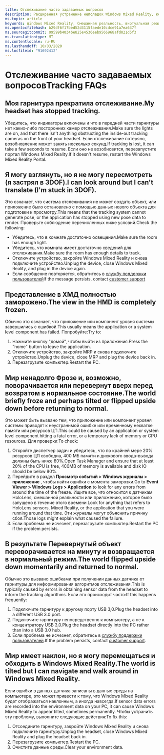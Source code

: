 ```yaml
---
title: Отслеживание часто задаваемых вопросов
description: Расширенная устранение неполадок Windows Mixed Reality, которая выходит за рамки стандартной документации по поддержке пользователей.
ms.topic: article
keywords: Windows Mixed Reality, Смешанная реальность, виртуальная реальность, VR, MR, устранение неполадок, ошибки, Справка, поддержка, отслеживание
ms.openlocfilehash: b29df6f17bed52d3115faede10cdce91a7ea637f
ms.sourcegitcommit: 09599b4034be825e4536eeb9566968afd021d5f3
ms.translationtype: MT
ms.contentlocale: ru-RU
ms.lasthandoff: 10/03/2020
ms.locfileid: "91692412"
---
```

# <a name="tracking-faqs"></a><span data-ttu-id="94a04-104">Отслеживание часто задаваемых вопросов</span><span class="sxs-lookup"><span data-stu-id="94a04-104">Tracking FAQs</span></span>

## <a name="my-headset-has-stopped-tracking"></a><span data-ttu-id="94a04-105">Моя гарнитура прекратила отслеживание.</span><span class="sxs-lookup"><span data-stu-id="94a04-105">My headset has stopped tracking.</span></span>

<span data-ttu-id="94a04-106">Убедитесь, что индикаторы включены и что в передней части гарнитуры нет каких-либо посторонних камер отслеживания.</span><span class="sxs-lookup"><span data-stu-id="94a04-106">Make sure the lights are on, and that there isn't anything obstructing the inside-out tracking cameras on the front of your headset.</span></span> <span data-ttu-id="94a04-107">Если отслеживание потеряно, возобновление может занять несколько секунд.</span><span class="sxs-lookup"><span data-stu-id="94a04-107">If tracking is lost, it can take a few seconds to resume.</span></span> <span data-ttu-id="94a04-108">Если оно не возобновится, перезапустите портал Windows Mixed Reality.</span><span class="sxs-lookup"><span data-stu-id="94a04-108">If it doesn't resume, restart the Windows Mixed Reality Portal.</span></span> 

## <a name="i-can-look-around-but-i-cant-translate-im-stuck-in-3dof"></a><span data-ttu-id="94a04-109">Я могу взглянуть, но я не могу пересмотреть (я застрял в 3DOF).</span><span class="sxs-lookup"><span data-stu-id="94a04-109">I can look around but I can't translate (I'm stuck in 3DOF).</span></span>

<span data-ttu-id="94a04-110">Это означает, что система отслеживания не может создать объект, или приложение было остановлено с помощью данных нового объекта для подготовки к просмотру.</span><span class="sxs-lookup"><span data-stu-id="94a04-110">This means that the tracking system cannot generate pose, or the application has stopped using new pose data to render.</span></span> <span data-ttu-id="94a04-111">Проверьте соблюдение перечисленных ниже условий.</span><span class="sxs-lookup"><span data-stu-id="94a04-111">Check the following:</span></span>
* <span data-ttu-id="94a04-112">Убедитесь, что в комнате достаточно освещения.</span><span class="sxs-lookup"><span data-stu-id="94a04-112">Make sure the room has enough light.</span></span>
* <span data-ttu-id="94a04-113">Убедитесь, что комната имеет достаточно сведений для отслеживания.</span><span class="sxs-lookup"><span data-stu-id="94a04-113">Make sure the room has enough details to track.</span></span>
* <span data-ttu-id="94a04-114">Отключите устройство, закройте Windows Mixed Reality и снова подключите устройство.</span><span class="sxs-lookup"><span data-stu-id="94a04-114">Unplug the device, close Windows Mixed Reality, and plug in the device again.</span></span>
* <span data-ttu-id="94a04-115">Если сообщение повторяется, обратитесь в [службу поддержки пользователей](https://support.microsoft.com/)</span><span class="sxs-lookup"><span data-stu-id="94a04-115">If the message persists, contact [customer support](https://support.microsoft.com/)</span></span>

## <a name="the-view-in-the-hmd-is-completely-frozen"></a><span data-ttu-id="94a04-116">Представление в ХМД полностью заморожено.</span><span class="sxs-lookup"><span data-stu-id="94a04-116">The view in the HMD is completely frozen.</span></span>

<span data-ttu-id="94a04-117">Обычно это означает, что приложение или компонент уровня системы завершились с ошибкой.</span><span class="sxs-lookup"><span data-stu-id="94a04-117">This usually means the application or a system level component has failed.</span></span> <span data-ttu-id="94a04-118">Попробуйте:</span><span class="sxs-lookup"><span data-stu-id="94a04-118">Try to:</span></span>
1. <span data-ttu-id="94a04-119">Нажмите кнопку "домой", чтобы выйти из приложения.</span><span class="sxs-lookup"><span data-stu-id="94a04-119">Press the "home" button to leave the application.</span></span>
2. <span data-ttu-id="94a04-120">Отключите устройство, закройте MRP и снова подключите устройство.</span><span class="sxs-lookup"><span data-stu-id="94a04-120">Unplug the device, close MRP and plug the device back in.</span></span>
3. <span data-ttu-id="94a04-121">Перезагрузите компьютер.</span><span class="sxs-lookup"><span data-stu-id="94a04-121">Restart the PC.</span></span>

## <a name="the-world-briefly-froze-and-perhaps-tilted-or-flipped-upside-down-before-returning-to-normal"></a><span data-ttu-id="94a04-122">Мир ненадолго Фрозе и, возможно, поворачивается или перевернут вверх перед возвратом в нормальное состояние.</span><span class="sxs-lookup"><span data-stu-id="94a04-122">The world briefly froze and perhaps tilted or flipped upside down before returning to normal.</span></span>

<span data-ttu-id="94a04-123">Это может быть вызвано тем, что приложение или компонент уровня системы приводят к неустранимой ошибке или временному нехватке памяти или ресурсов ЦП.</span><span class="sxs-lookup"><span data-stu-id="94a04-123">This could be caused by an application or system level component hitting a fatal error, or a temporary lack of memory or CPU resources.</span></span> <span data-ttu-id="94a04-124">Для проверки:</span><span class="sxs-lookup"><span data-stu-id="94a04-124">To check:</span></span>
1. <span data-ttu-id="94a04-125">Откройте диспетчер задач и убедитесь, что по крайней мере 20% ресурсов ЦП свободна, 400 МБ памяти и дискового ввода-вывода должны быть ниже 80%.</span><span class="sxs-lookup"><span data-stu-id="94a04-125">Open Task Manager and ensure that at least 20% of the CPU is free, 400MB of memory is available and disk IO should be below 80%.</span></span>
2. <span data-ttu-id="94a04-126">Перейдите в раздел **Просмотр событий > Windows журналы > приложение** , чтобы найти ошибки с момента заморозки.</span><span class="sxs-lookup"><span data-stu-id="94a04-126">Go to **Event Viewer > Windows Logs > Application** to look for any errors from around the time of the freeze.</span></span> <span data-ttu-id="94a04-127">Ищите все, что относится к датчикам HoloLens, смешанной реальности или приложению, которое было запущено в течение этого времени.</span><span class="sxs-lookup"><span data-stu-id="94a04-127">Look for anything that refers to HoloLens sensors, Mixed Reality, or the application that you were running around that time.</span></span> <span data-ttu-id="94a04-128">Эти журналы могут объяснить причину сбоя.</span><span class="sxs-lookup"><span data-stu-id="94a04-128">Those logs might explain what caused the failure.</span></span>
3. <span data-ttu-id="94a04-129">Если проблема не исчезнет, перезагрузите компьютер.</span><span class="sxs-lookup"><span data-stu-id="94a04-129">Restart the PC if the problem persists.</span></span>

## <a name="the-world-flipped-upside-down-momentarily-and-returned-to-normal"></a><span data-ttu-id="94a04-130">В результате Перевернутый объект переворачивается на минуту и возвращается в нормальный режим.</span><span class="sxs-lookup"><span data-stu-id="94a04-130">The world flipped upside down momentarily and returned to normal.</span></span>

<span data-ttu-id="94a04-131">Обычно это вызвано ошибками при получении данных датчика от гарнитуры для информирования алгоритмов отслеживания.</span><span class="sxs-lookup"><span data-stu-id="94a04-131">This is typically caused by errors in obtaining sensor data from the headset to inform the tracking algorithms.</span></span> <span data-ttu-id="94a04-132">Если это происходит часто:</span><span class="sxs-lookup"><span data-stu-id="94a04-132">If this happens frequently:</span></span>
1. <span data-ttu-id="94a04-133">Подключите гарнитуру к другому порту USB 3,0.</span><span class="sxs-lookup"><span data-stu-id="94a04-133">Plug the headset into a different USB 3.0 port.</span></span>
2. <span data-ttu-id="94a04-134">Подключите гарнитуру непосредственно к компьютеру, а не к концентратору USB 3,0.</span><span class="sxs-lookup"><span data-stu-id="94a04-134">Plug the headset directly into the PC rather than into a USB 3.0 hub.</span></span>
3. <span data-ttu-id="94a04-135">Если проблема не исчезнет, обратитесь в [службу поддержки пользователей](https://support.microsoft.com/).</span><span class="sxs-lookup"><span data-stu-id="94a04-135">If the problem persists, contact [customer support](https://support.microsoft.com/).</span></span>

## <a name="the-world-is-tilted-but-i-can-navigate-and-walk-around-in-windows-mixed-reality"></a><span data-ttu-id="94a04-136">Мир имеет наклон, но я могу перемещаться и обходить в Windows Mixed Reality.</span><span class="sxs-lookup"><span data-stu-id="94a04-136">The world is tilted but I can navigate and walk around in Windows Mixed Reality.</span></span>

<span data-ttu-id="94a04-137">Если ошибки в данных датчика записаны в данные среды на компьютере, это может привести к тому, что Windows Mixed Reality будет отображаться наклонным, а иногда навсегда.</span><span class="sxs-lookup"><span data-stu-id="94a04-137">If sensor data errors are recorded into the environment data on your PC, it can cause Windows Mixed Reality to appear tilted, sometimes permanently.</span></span> <span data-ttu-id="94a04-138">Чтобы устранить эту проблему, выполните следующие действия:</span><span class="sxs-lookup"><span data-stu-id="94a04-138">To fix this:</span></span>
1. <span data-ttu-id="94a04-139">Отсоедините гарнитуру, закройте Windows Mixed Reality и снова подключите гарнитуру.</span><span class="sxs-lookup"><span data-stu-id="94a04-139">Unplug the headset, close Windows Mixed Reality and plug the headset back in.</span></span>
2. <span data-ttu-id="94a04-140">Перезагрузите компьютер.</span><span class="sxs-lookup"><span data-stu-id="94a04-140">Restart the PC.</span></span>
3. <span data-ttu-id="94a04-141">Очистите данные среды.</span><span class="sxs-lookup"><span data-stu-id="94a04-141">Clear your environment data.</span></span>

